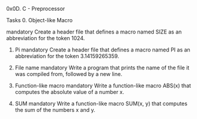 0x0D. C - Preprocessor

Tasks
0. Object-like Macro

mandatory
Create a header file that defines a macro named SIZE as an abbreviation for the token 1024.

1. Pi
mandatory
Create a header file that defines a macro named PI as an abbreviation for the token 3.14159265359.


2. File name
mandatory
Write a program that prints the name of the file it was compiled from, followed by a new line.



3. Function-like macro
mandatory
Write a function-like macro ABS(x) that computes the absolute value of a number x.


4. SUM
mandatory
Write a function-like macro SUM(x, y) that computes the sum of the numbers x and y.




